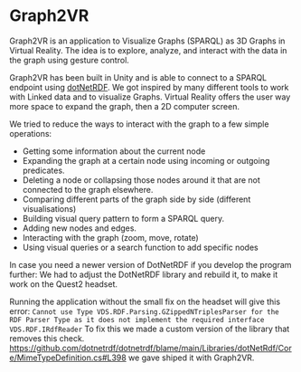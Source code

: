 # Graph2VR

Graph2VR is an application to Visualize Graphs (SPARQL) as 3D Graphs in Virtual Reality.
The idea is to explore, analyze, and interact with the data in the graph using gesture control.

Graph2VR has been built in Unity and is able to connect to a SPARQL endpoint using [dotNetRDF](https://dotnetrdf.org/).
We got inspired by many different tools to work with Linked data and to visualize Graphs.
Virtual Reality offers the user way more space to expand the graph, then a 2D computer screen.

We tried to reduce the ways to interact with the graph to a few simple operations:
- Getting some information about the current node
- Expanding the graph at a certain node using incoming or outgoing predicates.
- Deleting a node or collapsing those nodes around it that are not connected to the graph elsewhere.
- Comparing different parts of the graph side by side (different visualisations)
- Building visual query pattern to form a SPARQL query.
- Adding new nodes and edges.
- Interacting with the graph (zoom, move, rotate) 
- Using visual queries or a search function to add specific nodes



In case you need a newer version of DotNetRDF if you develop the program further:
We had to adjust the DotNetRDF library and rebuild it, to make it work on the Quest2 headset.

Running the application without the small fix on the headset will give this error:
`Cannot use Type VDS.RDF.Parsing.GZippedNTriplesParser for the RDF Parser Type as it does not implement the required interface VDS.RDF.IRdfReader`
To fix this we made a custom version of the library that removes this check.
https://github.com/dotnetrdf/dotnetrdf/blame/main/Libraries/dotNetRdf/Core/MimeTypeDefinition.cs#L398 we gave shiped it with Graph2VR.
